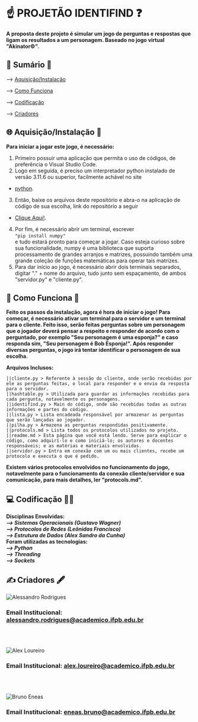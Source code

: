 # ☝️ PROJETÃO IDENTIFIND ❓

**A proposta deste projeto é simular um jogo de perguntas e respostas que ligam os resultados a um personagem. Baseado no jogo virtual "Akinator©️".**

## 📖 Sumário 📖

--> [Aquisição/Instalação](https://github.com/ebrunovs/IdentiFind/blob/main/README.md#-aquisiçãoinstalação-)

--> [Como Funciona](https://github.com/ebrunovs/IdentiFind/blob/main/README.md#-como-funciona-)

--> [Codificação](https://github.com/ebrunovs/IdentiFind/blob/main/README.md#-codificação-)

--> [Criadores](https://github.com/ebrunovs/IdentiFind/blob/main/README.md#-criadores-)


## 🌐 Aquisição/Instalação 📡

**Para iniciar a jogar este jogo, é necessário:**
1. Primeiro possuir uma aplicação que permita o uso de códigos, de preferência o Visual Studio Code.
2. Logo em seguida, é preciso um interpretador python instalado de versão 3.11.6 ou superior, facilmente achável no site
- [python](https://www.python.org/downloads/).
3. Então, baixe os arquivos deste repositório e abra-o na aplicação de código de sua escolha, link do repositório a seguir
- [Clique Aqui!](https://github.com/ebrunovs/IdentiFind).
4. Por fim, é necessário abrir um terminal, escrever <br/>
```"pip install numpy"``` <br/>e tudo estará pronto para começar a jogar. Caso esteja curioso sobre sua funcionalidade, numpy é uma biblioteca que suporta processamento de grandes arranjos e matrizes, possuindo também uma grande coleção de funções matemáticas para operar tais matrizes.
5. Para dar início ao jogo, é necessário abrir dois terminais separados, digitar ".\" + nome do arquivo, tudo junto sem espaçamento, de ambos "servidor.py" e "cliente.py".

## 🤔 Como Funciona 💭

**Feito os passos da instalação, agora é hora de iniciar o jogo! Para começar, é necessário ativar um terminal para o servidor e um terminal para o cliente. Feito isso, serão feitas perguntas sobre um personagem que o jogador deverá pensar a respeito e responder de acordo com o perguntado, por exemplo "Seu personagem é uma esponja?" e caso responda sim, "Seu personagem é Bob Esponja!". Após responder diversas perguntas, o jogo irá tentar identificar o personagem de sua escolha.**

**Arquivos Inclusos:**<br/>
```
||cliente.py > Referente à sessão do cliente, onde serão recebidas por ele as perguntas feitas, o local para responder e o envio da resposta para o servidor.
||hashtable.py > Utilizada para guardar as informações recebidas para cada pergunta, notavelmente os personagens.
||identifind.py > Main do código, onde são recebidas todas as outras informações e partes do código.
||lista.py > Lista encadeada responsável por armazenar as perguntas que serão lançadas ao jogador.
||pilha.py > Armazena as perguntas respondidas positivamente.
||protocols.md > Lista todos os protocolos utilizados no projeto.
||readme.md > Esta página que você está lendo. Serve para explicar o código, como adquirí-lo e como iniciá-lo; os autores e docentes responsáveis; e as matérias e materiais envolvidas.
||servidor.py > Entra em conexão com um ou mais clientes, recebe um protocolo e executa o que é pedido.
```

**Existem vários protocolos envolvidos no funcionamento do jogo, notavelmente para o funcionamento da conexão cliente/servidor e sua comunicação, para mais detalhes, ler "protocols.md".**

## 💻 Codificação 🧑‍💻

**Disciplinas Envolvidas:**
***<br/>--> Sistemas Operacionais (Gustavo Wagner)***
***<br/>--> Protocolos de Redes (Leônidas Francisco)***
***<br/>--> Estrutura de Dados (Alex Sandro da Cunha)***
<br/>
**Foram utilizadas as tecnologias:**
***<br/>--> Python***
***<br/>--> Threading***
***<br/>--> Sockets***

## ✍️ Criadores 🖋️

![Alessandro Rodrigues](https://avatars.githubusercontent.com/u/130919708?v=4)
### Email Institucional: alessandro.rodrigues@academico.ifpb.edu.br
<br/>
<br/>

![Alex Loureiro](https://avatars.githubusercontent.com/u/128738123?v=4)
### Email Institucional: alex.loureiro@academico.ifpb.edu.br
<br/>
<br/>

![Bruno Eneas](https://avatars.githubusercontent.com/u/81043770?s=48&v=4)
### Email Institucional: eneas.bruno@academico.ifpb.edu.br